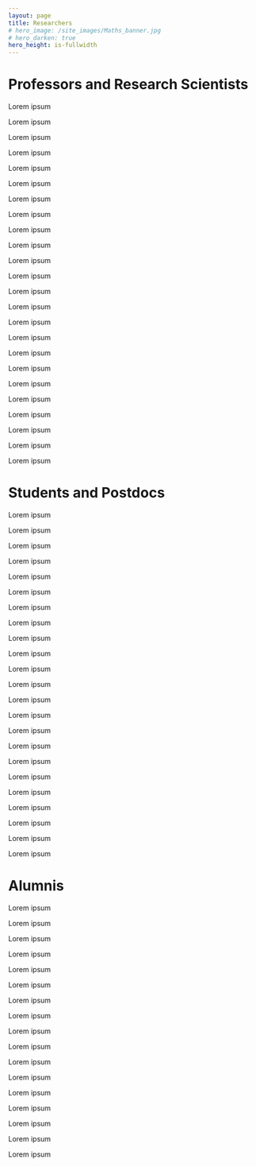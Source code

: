```yaml
---
layout: page
title: Researchers
# hero_image: /site_images/Maths_banner.jpg
# hero_darken: true
hero_height: is-fullwidth
---
```





# Professors and Research Scientists #

Lorem ipsum

Lorem ipsum

Lorem ipsum

Lorem ipsum

Lorem ipsum

Lorem ipsum

Lorem ipsum

Lorem ipsum

Lorem ipsum

Lorem ipsum

Lorem ipsum

Lorem ipsum

Lorem ipsum

Lorem ipsum

Lorem ipsum

Lorem ipsum

Lorem ipsum

Lorem ipsum

Lorem ipsum

Lorem ipsum

Lorem ipsum

Lorem ipsum

Lorem ipsum

Lorem ipsum



# Students and Postdocs #

Lorem ipsum

Lorem ipsum

Lorem ipsum

Lorem ipsum

Lorem ipsum

Lorem ipsum

Lorem ipsum

Lorem ipsum

Lorem ipsum

Lorem ipsum

Lorem ipsum

Lorem ipsum

Lorem ipsum

Lorem ipsum

Lorem ipsum

Lorem ipsum

Lorem ipsum

Lorem ipsum

Lorem ipsum

Lorem ipsum

Lorem ipsum

Lorem ipsum

Lorem ipsum




# Alumnis #

Lorem ipsum

Lorem ipsum

Lorem ipsum

Lorem ipsum

Lorem ipsum

Lorem ipsum

Lorem ipsum

Lorem ipsum

Lorem ipsum

Lorem ipsum

Lorem ipsum

Lorem ipsum

Lorem ipsum

Lorem ipsum

Lorem ipsum

Lorem ipsum

Lorem ipsum




